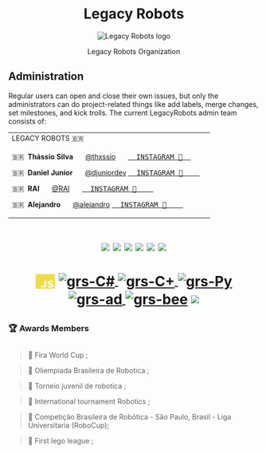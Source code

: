 <h1 align="center">Legacy Robots
</h1>
<p align="center"><img src="Logo/322459394_1241569350069213_8432725836576560651_n.jpg" height="250" alt="Legacy Robots logo" /></p>

<p align="center">Legacy Robots Organization</p>

##



## Administration

Regular users can open and close their own issues, but only the administrators can do project-related things like add labels, merge changes, set milestones, and kick trolls. The current LegacyRobots admin team consists of:

<table align="center">
<tr><td>LEGACY ROBOTS 🇧🇷</td></tr>
<tr><td>

 🇧🇷  **Thássio Silva**
       [@thxssio](https://github.com/thxssio)
       [<kbd>  INSTAGRAM 📲  </kbd>](https://instagram.com/thxssio)

 🇧🇷  **Daniel Junior**
       [@djuniordev](https://github.com/djuniordev)
   [<kbd>  INSTAGRAM 📲    </kbd>](https://instagram.com/eujuniormelo_)

 🇧🇷  **RAI**
       [@RAI](https://github.com/)
       [<kbd>  INSTAGRAM 📲    </kbd>](https://instagram.com/thxssio)

 🇧🇷  **Alejandro**
       [@alejandro](https://github.com/)
   [<kbd>  INSTAGRAM 📲    </kbd>](https://instagram.com/thxssio)

</td><td>


</td></tr>
</table>

##

<h1 align="center">
<div>
 <img src="https://prostomac.com/wp-content/uploads/2013/01/icon3.jpg" width="40" height="auto"/> 
 
   <img src="https://static.wixstatic.com/media/3a1650_c3aab5a6953d425d97645c08ff4befea~mv2.png/v1/fill/w_240,h_268,al_c,q_85,usm_0.66_1.00_0.01,enc_auto/MicrosoftTeams-image%20(4).png" width="40" height="auto"/> 
   
<img src="https://upload.wikimedia.org/wikipedia/commons/2/24/LEGO_logo.svg" width="40" height="auto"/> 
<img src="https://cdn.jsdelivr.net/gh/devicons/devicon/icons/java/java-original.svg" width="40" height="auto"/> <img src="https://cdn.jsdelivr.net/gh/devicons/devicon/icons/linux/linux-original.svg" width="40" height="auto"/>
<img src="https://cdn.jsdelivr.net/gh/devicons/devicon/icons/git/git-original.svg" width="40" height="auto"/>

  
  <div style="display: inline_block"><br>
    <img align="center" alt="Rafa-Js" height="30" width="40" src="https://raw.githubusercontent.com/devicons/devicon/master/icons/javascript/javascript-plain.svg">
    <a href="https://pt.wikipedia.org/wiki/C_(linguagem_de_programa%C3%A7%C3%A3o)" target="_blank"><img align="center" alt="grs-C#" height="33" width="auto"  src="https://cdn.jsdelivr.net/npm/@programming-languages-logos/c@0.0.3/c_256x256.png">
    <a href="https://pt.wikipedia.org/wiki/C%2B%2B" target="_blank"><img align="center" alt="grs-C+" height="30" width="auto"  src="https://cdn.jsdelivr.net/gh/devicons/devicon/icons/cplusplus/cplusplus-original.svg">
    <a href="https://www.python.org/" target="_blank"><img align="center" alt="grs-Py" height="30" width="auto"  src="https://cdn.jsdelivr.net/gh/devicons/devicon/icons/python/python-original.svg">
    <a href="https://www.arduino.cc/" target="_blank"><img align="center" alt="grs-ad" height="30" width="auto"  src="https://cdn.jsdelivr.net/gh/devicons/devicon/icons/arduino/arduino-original.svg">
    <a href="https://www.ros.org/imgs/logo-white.png" target="_blank"><img align="center" alt="grs-bee" height="25" width="auto"  src="https://upload.wikimedia.org/wikipedia/commons/thumb/b/bb/Ros_logo.svg/1280px-Ros_logo.svg.png" target="_blank"></a>
    <img src="https://i0.wp.com/www.robo-dyne.com/wp-content/uploads/2021/10/Turtlebot3_logo.png?resize=883%2C875&ssl=1"  width="40" height="auto"/>
      </div>
</h1>

##


##
### 🏆 Awards Members
##
> 🥇 Fira World Cup ;
      
> 🥇 Oliempiada Brasileira de Robotica ;
      
> 🥇 Torneio juvenil de robotica ;
      
> 🥇 International tournament Robotics ;
      
> 🥇 Competição Brasileira de Robótica - São Paulo, Brasil - Liga Universitaria (RoboCup);

> 🥇 First lego league ;

